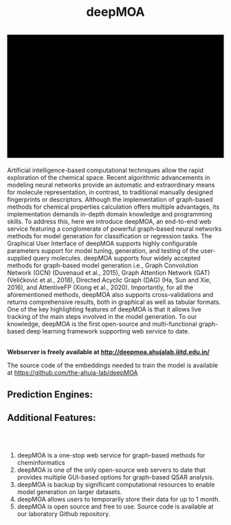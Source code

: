 <div align="center"> <h1>deepMOA </h1> </div>
 <br>
<div align="center">
<img src="Data/Images/gif 5.gif"></div>
<br>
Artificial intelligence-based computational techniques allow the rapid exploration of the chemical space. Recent algorithmic advancements in modeling neural networks provide an automatic and extraordinary means for molecule representation, in contrast, to traditional manually designed fingerprints or descriptors. Although the implementation of graph-based methods for chemical properties calculation offers multiple advantages, its implementation demands in-depth domain knowledge and programming skills. To address this, here we introduce deepMOA, an end-to-end web service featuring a conglomerate of powerful graph-based neural networks methods for model generation for classification or regression tasks. The Graphical User Interface of deepMOA supports highly configurable parameters support for model tuning, generation, and testing of the user-supplied query molecules. deepMOA supports four widely accepted methods for graph-based model generation i.e., Graph Convolution Network (GCN) (Duvenaud et al., 2015), Graph Attention Network (GAT) (Veličković et al., 2018), Directed Acyclic Graph (DAG) (Ha, Sun and Xie, 2016), and AttentiveFP (Xiong et al., 2020). Importantly, for all the aforementioned methods, deepMOA also supports cross-validations and returns comprehensive results, both in graphical as well as tabular formats. One of the key highlighting features of deepMOA is that it allows live tracking of the main steps involved in the model generation. To our knowledge, deepMOA is the first open-source and multi-functional graph-based deep learning framework supporting web service to date. 
<br><br>

**Webserver is freely available at http://deepmoa.ahujalab.iiitd.edu.in/**

The source code of the embeddings needed to train the model is available at  https://github.com/the-ahuja-lab/deepMOA

## Prediction Engines:

## Additional Features:
<br><br>
1. deepMOA is a one-stop web service for graph-based methods for cheminformatics
2. deepMOA is one of the only open-source web servers to date that provides multiple GUI-based options for graph-based QSAR analysis. 
3. deepMOA is backup by significant computational resources to enable model generation on larger datasets.
4. deepMOA allows users to temporarily store their data for up to 1 month.
5. deepMOA is open source and free to use. Source code is available at our laboratory Github repository.


